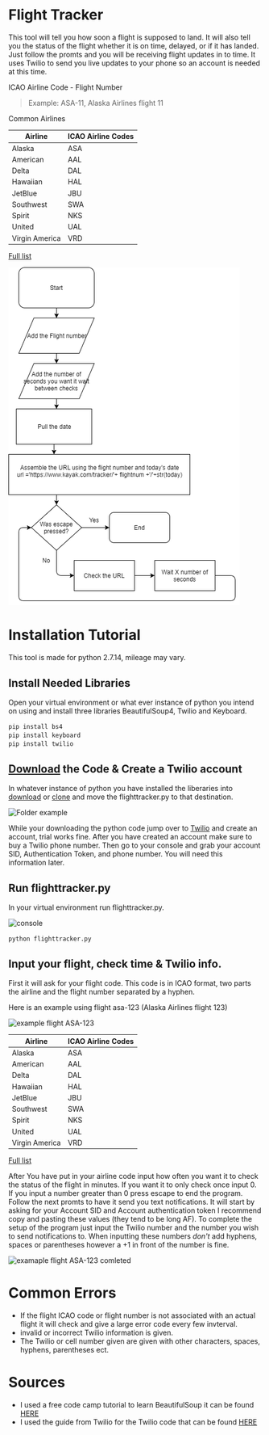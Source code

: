 # Flight Tracker
This tool will tell you how soon a flight is supposed to land. It will also tell you the status of the flight whether it is on time, delayed, or if it has landed. Just follow the promts and you will be receiving flight updates in to time. It uses Twilio to send you live updates to your phone so an account is needed at this time.

ICAO Airline Code - Flight Number
> Example:
> ASA-11,
> Alaska Airlines flight 11

Common Airlines

| Airline | ICAO Airline Codes |
| ------- | ----------- |
| Alaska | ASA |
| American | AAL |
| Delta | DAL |
| Hawaiian | HAL |
| JetBlue | JBU |
| Southwest | SWA |
| Spirit | NKS |
| United | UAL |
| Virgin America | VRD |

[Full list](https://en.wikipedia.org/wiki/List_of_airline_codes)

![Flow Chart](https://github.com/colinhalebrown/Flight-Tracker/blob/master/images/flowchart.png)

# Installation Tutorial
This tool is made for python 2.7.14, mileage may vary. 

## Install Needed Libraries
Open your virtual environment or what ever instance of python you intend on using and install three libraries BeautifulSoup4, Twilio and Keyboard.

```python
pip install bs4
pip install keyboard
pip install twilio
```

## [Download](https://github.com/colinhalebrown/Flight-Tracker/archive/master.zip) the Code & Create a Twilio account
In whatever instance of python you have installed the liberaries into [download](https://github.com/colinhalebrown/Flight-Tracker/archive/master.zip) or [clone](https://github.com/colinhalebrown/Flight-Tracker.git) and move the flighttracker.py to that destination.

![Folder example](https://github.com/colinhalebrown/Flight-Tracker/blob/master/images/folder.PNG)

While your downloading the python code jump over to [Twilio](https://www.twilio.com) and create an account, trial works fine. After you have created an account make sure to buy a Twilio phone number. Then go to your console and grab your account SID, Authentication Token, and phone number. You will need this information later.

## Run flighttracker.py
In your virtual environment run flighttracker.py.

![console](https://github.com/colinhalebrown/Flight-Tracker/blob/master/images/run.gif)

```console
python flighttracker.py
```

## Input your flight, check time & Twilio info.
First it will ask for your flight code. This code is in ICAO format, two parts the airline and the flight number separated by a hyphen. 

Here is an example using flight asa-123 (Alaska Airlines flight 123)

![example flight ASA-123](https://github.com/colinhalebrown/Flight-Tracker/blob/master/images/asa-123.gif)

| Airline | ICAO Airline Codes |
| ------- | ----------- |
| Alaska | ASA |
| American | AAL |
| Delta | DAL |
| Hawaiian | HAL |
| JetBlue | JBU |
| Southwest | SWA |
| Spirit | NKS |
| United | UAL |
| Virgin America | VRD |

[Full list](https://en.wikipedia.org/wiki/List_of_airline_codes)

After You have put in your airline code input how often you want it to check the status of the flight in minutes. If you want it to only check once input 0. If you input a number greater than 0 press escape to end the program. Follow the next promts to have it send you text notifications. It will start by asking for your Account SID and Account authentication token I recommend copy and pasting these values (they tend to be long AF). To complete the setup of the program just input the Twilio number and the number you wish to send notifications to. When inputting these numbers _don't_ add hyphens, spaces or parentheses however a +1 in front of the number is fine.

![examaple flight ASA-123 comleted](https://github.com/colinhalebrown/Flight-Tracker/blob/master/images/asa-123(2).PNG)

# Common Errors
* If the flight ICAO code or flight number is not associated with an actual flight it will check and give a large error code every few invterval. 
* invalid or incorrect Twilio information is given.
* The Twilio or cell number given are given with other characters, spaces, hyphens, parentheses ect. 


# Sources
* I used a free code camp tutorial to learn BeautifulSoup it can be found [HERE](https://medium.freecodecamp.org/how-to-scrape-websites-with-python-and-beautifulsoup-5946935d93fe)
* I used the guide from Twilio for the Twilio code that can be found [HERE](https://www.twilio.com/docs/libraries/python)
